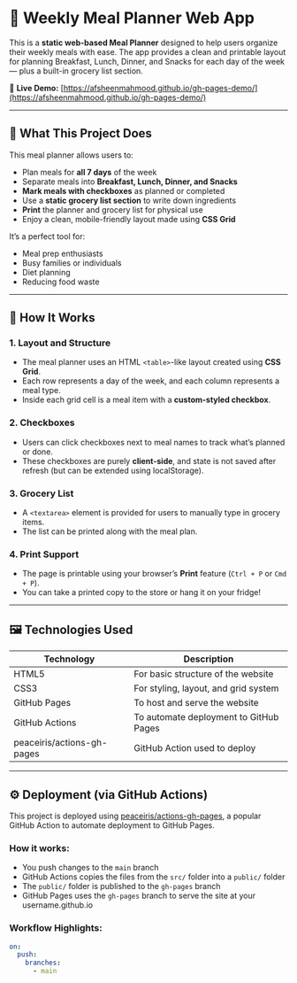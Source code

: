 # 🥗 Weekly Meal Planner Web App

This is a **static web-based Meal Planner** designed to help users organize their weekly meals with ease. The app provides a clean and printable layout for planning Breakfast, Lunch, Dinner, and Snacks for each day of the week — plus a built-in grocery list section.

🔗 **Live Demo:** [https://afsheenmahmood.github.io/gh-pages-demo/](https://afsheenmahmood.github.io/gh-pages-demo/)

---

## 📌 What This Project Does

This meal planner allows users to:
- Plan meals for **all 7 days** of the week
- Separate meals into **Breakfast, Lunch, Dinner, and Snacks**
- **Mark meals with checkboxes** as planned or completed
- Use a **static grocery list section** to write down ingredients
- **Print** the planner and grocery list for physical use
- Enjoy a clean, mobile-friendly layout made using **CSS Grid**

It’s a perfect tool for:
- Meal prep enthusiasts
- Busy families or individuals
- Diet planning
- Reducing food waste

---

## 🚀 How It Works

### 1. **Layout and Structure**
- The meal planner uses an HTML `<table>`-like layout created using **CSS Grid**.
- Each row represents a day of the week, and each column represents a meal type.
- Inside each grid cell is a meal item with a **custom-styled checkbox**.

### 2. **Checkboxes**
- Users can click checkboxes next to meal names to track what’s planned or done.
- These checkboxes are purely **client-side**, and state is not saved after refresh (but can be extended using localStorage).

### 3. **Grocery List**
- A `<textarea>` element is provided for users to manually type in grocery items.
- The list can be printed along with the meal plan.

### 4. **Print Support**
- The page is printable using your browser’s **Print** feature (`Ctrl + P` or `Cmd + P`).
- You can take a printed copy to the store or hang it on your fridge!

---

## 🖼 Technologies Used

| Technology          | Description                            |
|---------------------|----------------------------------------|
| HTML5               | For basic structure of the website     |
| CSS3                | For styling, layout, and grid system   |
| GitHub Pages        | To host and serve the website          |
| GitHub Actions      | To automate deployment to GitHub Pages |
| peaceiris/actions-gh-pages | GitHub Action used to deploy         |

---


## ⚙️ Deployment (via GitHub Actions)

This project is deployed using [peaceiris/actions-gh-pages](https://github.com/peaceiris/actions-gh-pages), a popular GitHub Action to automate deployment to GitHub Pages.

### How it works:
- You push changes to the `main` branch
- GitHub Actions copies the files from the `src/` folder into a `public/` folder
- The `public/` folder is published to the `gh-pages` branch
- GitHub Pages uses the `gh-pages` branch to serve the site at your username.github.io

### Workflow Highlights:
```yaml
on:
  push:
    branches:
      - main
